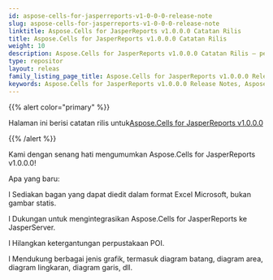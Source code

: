 ```yaml
---
id: aspose-cells-for-jasperreports-v1-0-0-0-release-note
slug: aspose-cells-for-jasperreports-v1-0-0-0-release-note
linktitle: Aspose.Cells for JasperReports v1.0.0.0 Catatan Rilis
title: Aspose.Cells for JasperReports v1.0.0.0 Catatan Rilis
weight: 10
description: Aspose.Cells for JasperReports v1.0.0.0 Catatan Rilis – penyempurnaan terbaru, fitur baru, dan perbaikan
type: repositor
layout: releas
family_listing_page_title: Aspose.Cells for JasperReports v1.0.0.0 Release Note
keywords: Aspose.Cells for JasperReports v1.0.0.0 Release Notes, Aspose.Cells for JasperReports v1.0.0.0 updates and fixe
---
```

{{% alert color="primary" %}} 

 Halaman ini berisi catatan rilis untuk[Aspose.Cells for JasperReports v1.0.0.0](https://releases.aspose.com/cells/jasperreports/new-releases/aspose.cells-for-jasperreports-v1.0.0.0/)

{{% /alert %}} 

 Kami dengan senang hati mengumumkan Aspose.Cells for JasperReports v1.0.0.0!

 Apa yang baru:

 l Sediakan bagan yang dapat diedit dalam format Excel Microsoft, bukan gambar statis.

 l Dukungan untuk mengintegrasikan Aspose.Cells for JasperReports ke JasperServer.

 l Hilangkan ketergantungan perpustakaan POI.

 l Mendukung berbagai jenis grafik, termasuk diagram batang, diagram area, diagram lingkaran, diagram garis, dll.
